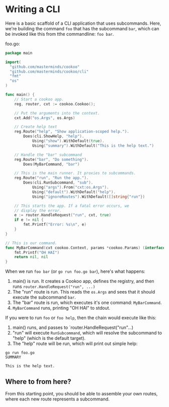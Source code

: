 # Writing a CLI

Here is a basic scaffold of a CLI application that uses subcommands.
Here, we're building the command `foo` that has the subcommand `bar`,
which can be invoked like this from tthe commandline: `foo bar`.

foo.go:
```go
package main

import(
  "github.com/masterminds/cookoo"
  "github.com/masterminds/cookoo/cli"
  "fmt"
  "os"
)

func main() {
	// Start a cookoo app.
	reg, router, cxt := cookoo.Cookoo();

	// Put the arguments into the context.
	cxt.Add("os.Args", os.Args)

	// Create help text
	reg.Route("help", "Show application-scoped help.").
		Does(cli.ShowHelp, "help").
			Using("show").WithDefault(true).
			Using("summary").WithDefault("This is the help text.")

	// Handle the "bar" subcommand
	reg.Route("bar", "Do something").
		Does(MyBarCommand, "bar")

	// This is the main runner. It proxies to subcommands.
	reg.Route("run", "Run the app.").
		Does(cli.RunSubcommand, "sub").
			Using("args").From("cxt:os.Args").
			Using("default").WithDefault("help").
			Using("ignoreRoutes").WithDefault([]string{"run"})

	// This starts the app.	If a fatal error occurs, we
	// display the error.
	e := router.HandleRequest("run", cxt, true)
	if e != nil {
		fmt.Printf("Error: %s\n", e)
	}
}

// This is our command.
func MyBarCommand(cxt cookoo.Context, params *cookoo.Params) (interface{}, cookoo.Interrupt) {
	fmt.Printf("OH HAI")
	return nil, nil
}
```

When we run `foo bar` (or `go run foo.go bar`), here's what happens:

1. main() is run. It creates a Cookoo app, defines the registry, and
   then runs `router.HandleRequest("run", ...)`
2. The "run" route is run. This reads the `os.Args` and sees that it
   should execute the subcommand `bar`.
3. The "bar" route is run, which executes it's one command:
   `MyBarCommand`.
4. `MyBarCommand` runs, printing "OH HAI" to stdout.

If you were to run `foo` or `foo help`, then the chain would execute
like this:

1. main() runs, and passes to `router.HandleRequest("run"...)
2. "run" will execute `RunSubcommand`, which will resolve the subcommand
   to "help" (which is the default target).
3. The "help" route will be run, which will print out simple help:

```
go run foo.go
SUMMARY

This is the help text.
```

## Where to from here?

From this starting point, you should be able to assemble your own
routes, where each new route represents a subcommand.
